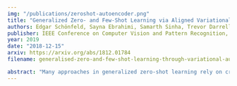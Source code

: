 ```yaml
---
img: "/publications/zeroshot-autoencoder.png"
title: "Generalized Zero- and Few-Shot Learning via Aligned Variational Autoencoders"
authors: Edgar Schönfeld, Sayna Ebrahimi, Samarth Sinha, Trevor Darrell, Zeynep Akata
publisher: IEEE Conference on Computer Vision and Pattern Recognition, CVPR
year: 2019
date: "2018-12-15"
arxiv: https://arxiv.org/abs/1812.01784
filename: generalised-zero-and-few-shot-learning-through-variational-autoencoders

abstract: "Many approaches in generalized zero-shot learning rely on cross-modal mapping between the image feature space and the class embedding space. As labeled images are expensive, one direction is to augment the dataset by generating either images or image features. However, the former misses fine-grained details and the latter requires learning a mapping associated with class embeddings. In this work, we take feature generation one step further and propose a model where a shared latent space of image features and class embeddings is learned by modality-specific aligned variational autoencoders. This leaves us with the required discriminative information about the image and classes in the latent features, on which we train a softmax classifier. The key to our approach is that we align the distributions learned from images and from side-information to construct latent features that contain the essential multi-modal information associated with unseen classes. We evaluate our learned latent features on several benchmark datasets, i.e. CUB, SUN, AWA1 and AWA2, and establish a new state of the art on generalized zero-shot as well as on few-shot learning. Moreover, our results on ImageNet with various zero-shot splits show that our latent features generalize well in large-scale settings."
---
```


